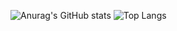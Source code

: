 ![Anurag's GitHub stats](https://github-readme-stats.vercel.app/api?username=bbOwOdd&show_icons=true&theme=jolly)  ![Top Langs](https://github-readme-stats.vercel.app/api/top-langs/?username=bbOwOdd&layout=compact)
